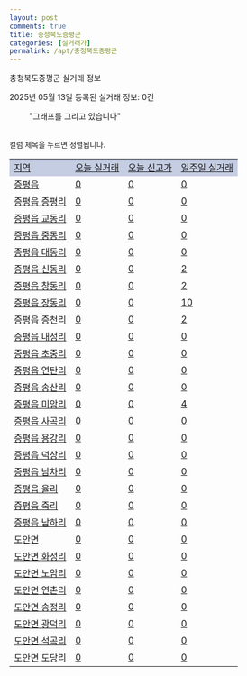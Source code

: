 ```yaml
---
layout: post
comments: true
title: 충청북도증평군
categories: [실거래가]
permalink: /apt/충청북도증평군
---
```


충청북도증평군 실거래 정보

2025년 05월 13일 등록된 실거래 정보: 0건

<!--<script async src="https://pagead2.googlesyndication.com/pagead/js/adsbygoogle.js?client=ca-pub-3485438051770037"
 crossorigin="anonymous"></script>-->

<script type="text/javascript">
  google.charts.load('current', {'packages':['corechart']});
  google.charts.setOnLoadCallback(drawChart);

  function drawChart() {
    var data = google.visualization.arrayToDataTable([['거래일', '매매', '전월세', '전매'], ['21-01', 2, 0, 0], ['21-02', 0, 1, 0], ['21-03', 0, 1, 0], ['21-04', 0, 1, 0], ['21-05', 0, 1, 0], ['21-06', 0, 4, 0], ['21-07', 1, 6, 1], ['21-08', 30, 12, 17], ['21-09', 32, 18, 31], ['21-10', 50, 27, 49], ['21-11', 37, 33, 67], ['21-12', 55, 51, 40], ['22-01', 47, 50, 53], ['22-02', 59, 67, 27], ['22-03', 61, 47, 34], ['22-04', 67, 51, 31], ['22-05', 65, 38, 9], ['22-06', 46, 35, 11], ['22-07', 47, 122, 6], ['22-08', 10, 10, 0], ['23-07', 30, 133, 2], ['23-08', 0, 1, 0], ['23-09', 1, 0, 0], ['23-10', 2, 6, 0], ['23-11', 36, 27, 4], ['23-12', 38, 58, 2], ['24-01', 1, 0, 0], ['24-02', 0, 1, 0], ['24-03', 1, 0, 0], ['24-04', 5, 4, 0], ['24-05', 29, 20, 0], ['24-06', 37, 32, 0], ['24-07', 48, 66, 0], ['24-08', 29, 48, 1], ['24-09', 19, 16, 0], ['24-10', 36, 4, 36], ['24-11', 16, 0, 16], ['24-12', 35, 35, 35], ['25-01', 28, 28, 28], ['25-02', 31, 31, 31], ['25-03', 35, 35, 35], ['25-04', 42, 42, 42], ['25-05', 4, 4, 4]]);

    var options = {
      title: '최근 1년간 유형별 거래량 추이',
      legend: { position: 'bottom' }
    };

    setTimeout(function() {
        var chart = new google.visualization.LineChart(document.getElementById('columnchart_material'));
        chart.draw(data, (options));
        document.getElementById('loading').style.display = 'none';
        var dayLabel = (new Date()).getDay();
        if (dayLabel < 2) {
            sorttable.innerSortFunction.apply(document.getElementById('week'), []);
            sorttable.innerSortFunction.apply(document.getElementById('week'), []);        
        }
        else {
            sorttable.innerSortFunction.apply(document.getElementById('today'), []);
            sorttable.innerSortFunction.apply(document.getElementById('today'), []);
        }
    }, 200);

  }
</script>

<div id="loading" style="z-index:20; display: block; margin-left: 35px">"그래프를 그리고 있습니다"</div>
<div id="columnchart_material" style="width: 95%; margin-left: -35px; display: block"></div>
<!--<div style="width: 95%; margin-left: -35px; display: block">
      <script async src="https://pagead2.googlesyndication.com/pagead/js/adsbygoogle.js?client=ca-pub-3485438051770037"
          crossorigin="anonymous"></script>
      <ins class="adsbygoogle"
          style="display:block"
          data-ad-format="fluid"
          data-ad-layout-key="-fb+5w+4e-db+86"
          data-ad-client="ca-pub-3485438051770037"
          data-ad-slot="1827090281"></ins>
      <script>
          (adsbygoogle = window.adsbygoogle || []).push({});
      </script>
</div>-->
<br>

<font size='small' style='font-size: small;'>컬럼 제목을 누르면 정렬됩니다.</font>
<table class="sortable">
  <tr style='background-color: rgba(114, 132, 186,0.4);'>
    <td id="region"><a href="#">지역</a></td>
    <td id="today"><a href="#">오늘 실거래</a></td>
    <td id="today_new"><a href="#">오늘 신고가</a></td>
    <td id="week"><a href="#">일주일 실거래</a></td>
  </tr>

  
  <tr class="item">
    <td><a href="충청북도증평군증평읍">증평읍</a></td>
    <td><a href="충청북도증평군증평읍">0</a></td>
    <td><a href="충청북도증평군증평읍">0</a></td>
    <td><a href="충청북도증평군증평읍">0</a></td>
  </tr>
    

  <tr class="item">
    <td><a href="충청북도증평군증평읍증평리">증평읍 증평리</a></td>
    <td><a href="충청북도증평군증평읍증평리">0</a></td>
    <td><a href="충청북도증평군증평읍증평리">0</a></td>
    <td><a href="충청북도증평군증평읍증평리">0</a></td>
  </tr>
    

  <tr class="item">
    <td><a href="충청북도증평군증평읍교동리">증평읍 교동리</a></td>
    <td><a href="충청북도증평군증평읍교동리">0</a></td>
    <td><a href="충청북도증평군증평읍교동리">0</a></td>
    <td><a href="충청북도증평군증평읍교동리">0</a></td>
  </tr>
    

  <tr class="item">
    <td><a href="충청북도증평군증평읍중동리">증평읍 중동리</a></td>
    <td><a href="충청북도증평군증평읍중동리">0</a></td>
    <td><a href="충청북도증평군증평읍중동리">0</a></td>
    <td><a href="충청북도증평군증평읍중동리">0</a></td>
  </tr>
    

  <tr class="item">
    <td><a href="충청북도증평군증평읍대동리">증평읍 대동리</a></td>
    <td><a href="충청북도증평군증평읍대동리">0</a></td>
    <td><a href="충청북도증평군증평읍대동리">0</a></td>
    <td><a href="충청북도증평군증평읍대동리">0</a></td>
  </tr>
    

  <tr class="item">
    <td><a href="충청북도증평군증평읍신동리">증평읍 신동리</a></td>
    <td><a href="충청북도증평군증평읍신동리">0</a></td>
    <td><a href="충청북도증평군증평읍신동리">0</a></td>
    <td><a href="충청북도증평군증평읍신동리">2</a></td>
  </tr>
    

  <tr class="item">
    <td><a href="충청북도증평군증평읍창동리">증평읍 창동리</a></td>
    <td><a href="충청북도증평군증평읍창동리">0</a></td>
    <td><a href="충청북도증평군증평읍창동리">0</a></td>
    <td><a href="충청북도증평군증평읍창동리">2</a></td>
  </tr>
    

  <tr class="item">
    <td><a href="충청북도증평군증평읍장동리">증평읍 장동리</a></td>
    <td><a href="충청북도증평군증평읍장동리">0</a></td>
    <td><a href="충청북도증평군증평읍장동리">0</a></td>
    <td><a href="충청북도증평군증평읍장동리">10</a></td>
  </tr>
    

  <tr class="item">
    <td><a href="충청북도증평군증평읍증천리">증평읍 증천리</a></td>
    <td><a href="충청북도증평군증평읍증천리">0</a></td>
    <td><a href="충청북도증평군증평읍증천리">0</a></td>
    <td><a href="충청북도증평군증평읍증천리">2</a></td>
  </tr>
    

  <tr class="item">
    <td><a href="충청북도증평군증평읍내성리">증평읍 내성리</a></td>
    <td><a href="충청북도증평군증평읍내성리">0</a></td>
    <td><a href="충청북도증평군증평읍내성리">0</a></td>
    <td><a href="충청북도증평군증평읍내성리">0</a></td>
  </tr>
    

  <tr class="item">
    <td><a href="충청북도증평군증평읍초중리">증평읍 초중리</a></td>
    <td><a href="충청북도증평군증평읍초중리">0</a></td>
    <td><a href="충청북도증평군증평읍초중리">0</a></td>
    <td><a href="충청북도증평군증평읍초중리">0</a></td>
  </tr>
    

  <tr class="item">
    <td><a href="충청북도증평군증평읍연탄리">증평읍 연탄리</a></td>
    <td><a href="충청북도증평군증평읍연탄리">0</a></td>
    <td><a href="충청북도증평군증평읍연탄리">0</a></td>
    <td><a href="충청북도증평군증평읍연탄리">0</a></td>
  </tr>
    

  <tr class="item">
    <td><a href="충청북도증평군증평읍송산리">증평읍 송산리</a></td>
    <td><a href="충청북도증평군증평읍송산리">0</a></td>
    <td><a href="충청북도증평군증평읍송산리">0</a></td>
    <td><a href="충청북도증평군증평읍송산리">0</a></td>
  </tr>
    

  <tr class="item">
    <td><a href="충청북도증평군증평읍미암리">증평읍 미암리</a></td>
    <td><a href="충청북도증평군증평읍미암리">0</a></td>
    <td><a href="충청북도증평군증평읍미암리">0</a></td>
    <td><a href="충청북도증평군증평읍미암리">4</a></td>
  </tr>
    

  <tr class="item">
    <td><a href="충청북도증평군증평읍사곡리">증평읍 사곡리</a></td>
    <td><a href="충청북도증평군증평읍사곡리">0</a></td>
    <td><a href="충청북도증평군증평읍사곡리">0</a></td>
    <td><a href="충청북도증평군증평읍사곡리">0</a></td>
  </tr>
    

  <tr class="item">
    <td><a href="충청북도증평군증평읍용강리">증평읍 용강리</a></td>
    <td><a href="충청북도증평군증평읍용강리">0</a></td>
    <td><a href="충청북도증평군증평읍용강리">0</a></td>
    <td><a href="충청북도증평군증평읍용강리">0</a></td>
  </tr>
    

  <tr class="item">
    <td><a href="충청북도증평군증평읍덕상리">증평읍 덕상리</a></td>
    <td><a href="충청북도증평군증평읍덕상리">0</a></td>
    <td><a href="충청북도증평군증평읍덕상리">0</a></td>
    <td><a href="충청북도증평군증평읍덕상리">0</a></td>
  </tr>
    

  <tr class="item">
    <td><a href="충청북도증평군증평읍남차리">증평읍 남차리</a></td>
    <td><a href="충청북도증평군증평읍남차리">0</a></td>
    <td><a href="충청북도증평군증평읍남차리">0</a></td>
    <td><a href="충청북도증평군증평읍남차리">0</a></td>
  </tr>
    

  <tr class="item">
    <td><a href="충청북도증평군증평읍율리">증평읍 율리</a></td>
    <td><a href="충청북도증평군증평읍율리">0</a></td>
    <td><a href="충청북도증평군증평읍율리">0</a></td>
    <td><a href="충청북도증평군증평읍율리">0</a></td>
  </tr>
    

  <tr class="item">
    <td><a href="충청북도증평군증평읍죽리">증평읍 죽리</a></td>
    <td><a href="충청북도증평군증평읍죽리">0</a></td>
    <td><a href="충청북도증평군증평읍죽리">0</a></td>
    <td><a href="충청북도증평군증평읍죽리">0</a></td>
  </tr>
    

  <tr class="item">
    <td><a href="충청북도증평군증평읍남하리">증평읍 남하리</a></td>
    <td><a href="충청북도증평군증평읍남하리">0</a></td>
    <td><a href="충청북도증평군증평읍남하리">0</a></td>
    <td><a href="충청북도증평군증평읍남하리">0</a></td>
  </tr>
    

  <tr class="item">
    <td><a href="충청북도증평군도안면">도안면</a></td>
    <td><a href="충청북도증평군도안면">0</a></td>
    <td><a href="충청북도증평군도안면">0</a></td>
    <td><a href="충청북도증평군도안면">0</a></td>
  </tr>
    

  <tr class="item">
    <td><a href="충청북도증평군도안면화성리">도안면 화성리</a></td>
    <td><a href="충청북도증평군도안면화성리">0</a></td>
    <td><a href="충청북도증평군도안면화성리">0</a></td>
    <td><a href="충청북도증평군도안면화성리">0</a></td>
  </tr>
    

  <tr class="item">
    <td><a href="충청북도증평군도안면노암리">도안면 노암리</a></td>
    <td><a href="충청북도증평군도안면노암리">0</a></td>
    <td><a href="충청북도증평군도안면노암리">0</a></td>
    <td><a href="충청북도증평군도안면노암리">0</a></td>
  </tr>
    

  <tr class="item">
    <td><a href="충청북도증평군도안면연촌리">도안면 연촌리</a></td>
    <td><a href="충청북도증평군도안면연촌리">0</a></td>
    <td><a href="충청북도증평군도안면연촌리">0</a></td>
    <td><a href="충청북도증평군도안면연촌리">0</a></td>
  </tr>
    

  <tr class="item">
    <td><a href="충청북도증평군도안면송정리">도안면 송정리</a></td>
    <td><a href="충청북도증평군도안면송정리">0</a></td>
    <td><a href="충청북도증평군도안면송정리">0</a></td>
    <td><a href="충청북도증평군도안면송정리">0</a></td>
  </tr>
    

  <tr class="item">
    <td><a href="충청북도증평군도안면광덕리">도안면 광덕리</a></td>
    <td><a href="충청북도증평군도안면광덕리">0</a></td>
    <td><a href="충청북도증평군도안면광덕리">0</a></td>
    <td><a href="충청북도증평군도안면광덕리">0</a></td>
  </tr>
    

  <tr class="item">
    <td><a href="충청북도증평군도안면석곡리">도안면 석곡리</a></td>
    <td><a href="충청북도증평군도안면석곡리">0</a></td>
    <td><a href="충청북도증평군도안면석곡리">0</a></td>
    <td><a href="충청북도증평군도안면석곡리">0</a></td>
  </tr>
    

  <tr class="item">
    <td><a href="충청북도증평군도안면도당리">도안면 도당리</a></td>
    <td><a href="충청북도증평군도안면도당리">0</a></td>
    <td><a href="충청북도증평군도안면도당리">0</a></td>
    <td><a href="충청북도증평군도안면도당리">0</a></td>
  </tr>
    


</table>


    